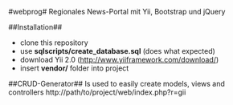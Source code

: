 #webprog#
Regionales News-Portal mit Yii, Bootstrap und jQuery


##Installation##
- clone this repository
- use **sqlscripts/create_database.sql** (does what expected)
- download Yii 2.0 (http://www.yiiframework.com/download/)
- insert **vendor/** folder into project

##CRUD-Generator##
Is used to easily create models, views and controllers
http://path/to/project/web/index.php?r=gii
